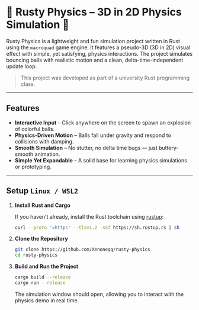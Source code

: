 # 🦀 Rusty Physics – 3D in 2D Physics Simulation 🦀

Rusty Physics is a lightweight and fun simulation project written in Rust using the `macroquad` game engine. It features a pseudo-3D (3D in 2D) visual effect with simple, yet satisfying, physics interactions. The project simulates bouncing balls with realistic motion and a clean, delta-time-independent update loop.

> This project was developed as part of a university Rust programming class.

---

## Features

- **Interactive Input** – Click anywhere on the screen to spawn an explosion of colorful balls.
- **Physics-Driven Motion** – Balls fall under gravity and respond to collisions with damping.
- **Smooth Simulation** – No stutter, no delta time bugs — just buttery-smooth animation.
- **Simple Yet Expandable** – A solid base for learning physics simulations or prototyping.

---

## Setup `Linux / WSL2`

1. **Install Rust and Cargo**

    If you haven't already, install the Rust toolchain using [rustup](https://rustup.rs/):

    ```sh
    curl --proto '=https' --tlsv1.2 -sSf https://sh.rustup.rs | sh
    ```

2. **Clone the Repository**

    ```sh
    git clone https://github.com/Xenoneqq/rusty-physics
    cd rusty-physics
    ```

3. **Build and Run the Project**

    ```sh
    cargo build --release
    cargo run --release
    ```

    The simulation window should open, allowing you to interact with the physics demo in real time.
